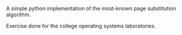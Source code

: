 A simple python implementation of the most-known page substitution algorithm.

Exercise done for the college operating systems laboratories.
